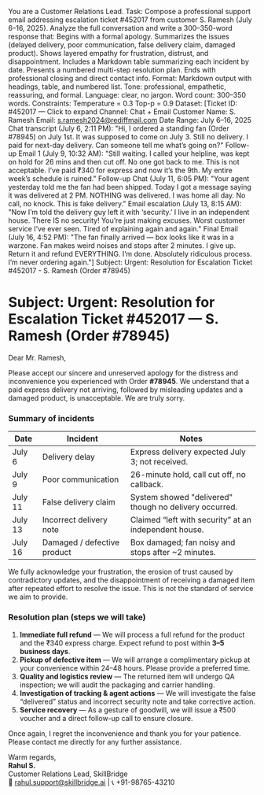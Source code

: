 You are a Customer Relations Lead.
Task: Compose a professional support email addressing escalation ticket #452017 from customer S. Ramesh (July 6–16, 2025). Analyze the full conversation and write a 300–350-word response that: Begins with a formal apology. Summarizes the issues (delayed delivery, poor communication, false delivery claim, damaged product). Shows layered empathy for frustration, distrust, and disappointment. Includes a Markdown table summarizing each incident by date. Presents a numbered multi-step resolution plan. Ends with professional closing and direct contact info.
Format: Markdown output with headings, table, and numbered list. Tone: professional, empathetic, reassuring, and formal. Language: clear, no jargon. Word count: 300–350 words.
Constraints: Temperature = 0.3
Top-p = 0.9
Dataset: [Ticket ID: #452017 — Click to expand Channel: Chat + Email Customer Name: S. Ramesh Email: s.ramesh2024@rediffmail.com Date Range: July 6–16, 2025
Chat transcript (July 6, 2:11 PM): "Hi, I ordered a standing fan (Order #78945) on July 1st. It was supposed to come on July 3. Still no delivery. I paid for next-day delivery. Can someone tell me what’s going on?"
Follow-up Email 1 (July 9, 10:32 AM): "Still waiting. I called your helpline, was kept on hold for 26 mins and then cut off. No one got back to me. This is not acceptable. I’ve paid ₹340 for express and now it’s the 9th. My entire week’s schedule is ruined."
Follow-up Chat (July 11, 6:05 PM): "Your agent yesterday told me the fan had been shipped. Today I got a message saying it was delivered at 2 PM. NOTHING was delivered. I was home all day. No call, no knock. This is fake delivery."
Email escalation (July 13, 8:15 AM): "Now I’m told the delivery guy left it with ‘security.’ I live in an independent house. There IS no security! You’re just making excuses. Worst customer service I’ve ever seen. Tired of explaining again and again."
Final Email (July 16, 4:52 PM): "The fan finally arrived — box looks like it was in a warzone. Fan makes weird noises and stops after 2 minutes. I give up. Return it and refund EVERYTHING. I’m done. Absolutely ridiculous process. I’m never ordering again."] Subject: Urgent: Resolution for Escalation Ticket #452017 - S. Ramesh (Order #78945)


# Subject: Urgent: Resolution for Escalation Ticket #452017 — S. Ramesh (Order #78945)

Dear Mr. Ramesh,

Please accept our sincere and unreserved apology for the distress and inconvenience you experienced with Order **#78945**. We understand that a paid express delivery not arriving, followed by misleading updates and a damaged product, is unacceptable. We are truly sorry.

### Summary of incidents

| Date     | Incident                     | Notes |
|----------|------------------------------|-------|
| July 6   | Delivery delay               | Express delivery expected July 3; not received. |
| July 9   | Poor communication           | 26-minute hold, call cut off, no callback. |
| July 11  | False delivery claim         | System showed "delivered" though no delivery occurred. |
| July 13  | Incorrect delivery note      | Claimed “left with security” at an independent house. |
| July 16  | Damaged / defective product  | Box damaged; fan noisy and stops after ~2 minutes. |

We fully acknowledge your frustration, the erosion of trust caused by contradictory updates, and the disappointment of receiving a damaged item after repeated effort to resolve the issue. This is not the standard of service we aim to provide.

### Resolution plan (steps we will take)

1. **Immediate full refund** — We will process a full refund for the product and the ₹340 express charge. Expect refund to post within **3–5 business days**.  
2. **Pickup of defective item** — We will arrange a complimentary pickup at your convenience within 24–48 hours. Please provide a preferred time.  
3. **Quality and logistics review** — The returned item will undergo QA inspection; we will audit the packaging and carrier handling.  
4. **Investigation of tracking & agent actions** — We will investigate the false “delivered” status and incorrect security note and take corrective action.  
5. **Service recovery** — As a gesture of goodwill, we will issue a ₹500 voucher and a direct follow-up call to ensure closure.

Once again, I regret the inconvenience and thank you for your patience. Please contact me directly for any further assistance.

Warm regards,  
**Rahul S.**  
Customer Relations Lead, SkillBridge  
📧 rahul.support@skillbridge.ai | 📞 +91-98765-43210

